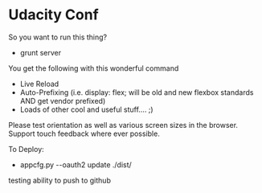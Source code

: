 Udacity Conf
============

So you want to run this thing?

- grunt server

You get the following with this wonderful command
- Live Reload
- Auto-Prefixing (i.e. display: flex; will be old and new flexbox standards AND get vendor prefixed)
- Loads of other cool and useful stuff.... ;)

Please test orientation as well as various screen sizes in the browser.
Support touch feedback where ever possible.

To Deploy:
- appcfg.py --oauth2 update ./dist/

testing ability to push to github